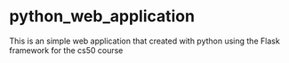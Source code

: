 # python_web_application
This is an simple web application that created with python using the Flask framework for the cs50 course
